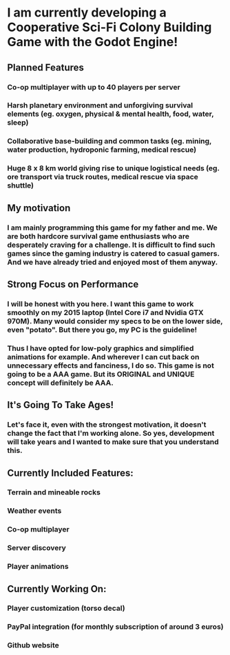 # I am currently developing a Cooperative Sci-Fi Colony Building Game with the Godot Engine!
## Planned Features
### Co-op multiplayer with up to 40 players per server
### Harsh planetary environment and unforgiving survival elements (eg. oxygen, physical & mental health, food, water, sleep)
### Collaborative base-building and common tasks (eg. mining, water production, hydroponic farming, medical rescue)
### Huge 8 x 8 km world giving rise to unique logistical needs (eg. ore transport via truck routes, medical rescue via space shuttle)

## My motivation
### I am mainly programming this game for my father and me. We are both hardcore survival game enthusiasts who are desperately craving for a challenge. It is difficult to find such games since the gaming industry is catered to casual gamers. And we have already tried and enjoyed most of them anyway.

## Strong Focus on Performance
### I will be honest with you here. I want this game to work smoothly on my 2015 laptop (Intel Core i7 and Nvidia GTX 970M). Many would consider my specs to be on the lower side, even "potato". But there you go, my PC is the guideline!
### Thus I have opted for low-poly graphics and simplified animations for example. And wherever I can cut back on unnecessary effects and fanciness, I do so. This game is not going to be a AAA game. But its ORIGINAL and UNIQUE concept will definitely be AAA.

## It's Going To Take Ages!
### Let's face it, even with the strongest motivation, it doesn't change the fact that I'm working alone. So yes, development will take years and I wanted to make sure that you understand this.

## Currently Included Features:
### Terrain and mineable rocks
### Weather events
### Co-op multiplayer
### Server discovery
### Player animations

## Currently Working On:
### Player customization (torso decal)
### PayPal integration (for monthly subscription of around 3 euros)
### Github website
